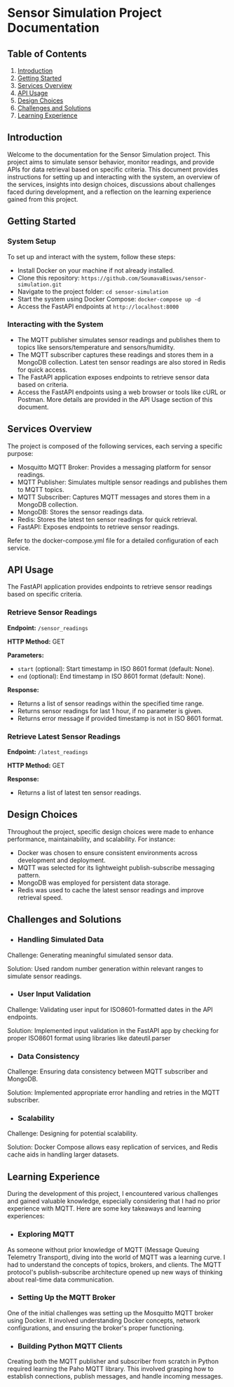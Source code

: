 # Sensor Simulation Project Documentation

## Table of Contents

1. [Introduction](#introduction)
2. [Getting Started](#getting-started)
3. [Services Overview](#services-overview)
4. [API Usage](#api-usage)
5. [Design Choices](#design-choices)
6. [Challenges and Solutions](#challenges-and-solutions)
7. [Learning Experience](#learning-experience)
## Introduction

Welcome to the documentation for the Sensor Simulation project. This project aims to simulate sensor behavior, monitor readings, and provide APIs for data retrieval based on specific criteria. This document provides instructions for setting up and interacting with the system, an overview of the services, insights into design choices, discussions about challenges faced during development, and a reflection on the learning experience gained from this project.

## Getting Started

### System Setup

To set up and interact with the system, follow these steps:

- Install Docker on your machine if not already installed.
- Clone this repository: `https://github.com/SoumavaBiswas/sensor-simulation.git`
- Navigate to the project folder: `cd sensor-simulation`
- Start the system using Docker Compose: `docker-compose up -d`
- Access the FastAPI endpoints at `http://localhost:8000`

### Interacting with the System
- The MQTT publisher simulates sensor readings and publishes them to topics like sensors/temperature and sensors/humidity.
- The MQTT subscriber captures these readings and stores them in a MongoDB collection. Latest ten sensor readings are also stored in Redis for quick access.
- The FastAPI application exposes endpoints to retrieve sensor data based on criteria.
- Access the FastAPI endpoints using a web browser or tools like cURL or Postman. More details are provided in the API Usage section of this document.

## Services Overview
The project is composed of the following services, each serving a specific purpose:

- Mosquitto MQTT Broker: Provides a messaging platform for sensor readings.
- MQTT Publisher: Simulates multiple sensor readings and publishes them to MQTT topics.
- MQTT Subscriber: Captures MQTT messages and stores them in a MongoDB collection.
- MongoDB: Stores the sensor readings data.
- Redis: Stores the latest ten sensor readings for quick retrieval.
- FastAPI: Exposes endpoints to retrieve sensor readings.

Refer to the docker-compose.yml file for a detailed configuration of each service.

## API Usage
The FastAPI application provides endpoints to retrieve sensor readings based on specific criteria.

### Retrieve Sensor Readings

**Endpoint:** `/sensor_readings`

**HTTP Method:** GET

**Parameters:**
- `start` (optional): Start timestamp in ISO 8601 format (default: None).
- `end` (optional): End timestamp in ISO 8601 format (default: None).

**Response:**
- Returns a list of sensor readings within the specified time range.
- Returns sensor readings for last 1 hour, if no parameter is given.
- Returns error message if provided timestamp is not in ISO 8601 format.

### Retrieve Latest Sensor Readings

**Endpoint:** `/latest_readings`

**HTTP Method:** GET

**Response:**
- Returns a list of latest ten sensor readings.

## Design Choices
Throughout the project, specific design choices were made to enhance performance, maintainability, and scalability. For instance:

- Docker was chosen to ensure consistent environments across development and deployment.
- MQTT was selected for its lightweight publish-subscribe messaging pattern.
- MongoDB was employed for persistent data storage.
- Redis was used to cache the latest sensor readings and improve retrieval speed.

## Challenges and Solutions

- ### Handling Simulated Data

Challenge: Generating meaningful simulated sensor data.

Solution: Used random number generation within relevant ranges to simulate sensor readings.

- ### User Input Validation

Challenge: Validating user input for ISO8601-formatted dates in the API endpoints.

Solution: Implemented input validation in the FastAPI app by checking for proper ISO8601 format using libraries like dateutil.parser

- ### Data Consistency

Challenge: Ensuring data consistency between MQTT subscriber and MongoDB.

Solution: Implemented appropriate error handling and retries in the MQTT subscriber.

- ### Scalability

Challenge: Designing for potential scalability.

Solution: Docker Compose allows easy replication of services, and Redis cache aids in handling larger datasets.

## Learning Experience

During the development of this project, I encountered various challenges and gained valuable knowledge, especially considering that I had no prior experience with MQTT. Here are some key takeaways and learning experiences:

- ### Exploring MQTT

As someone without prior knowledge of MQTT (Message Queuing Telemetry Transport), diving into the world of MQTT was a learning curve. I had to understand the concepts of topics, brokers, and clients. The MQTT protocol's publish-subscribe architecture opened up new ways of thinking about real-time data communication.

- ### Setting Up the MQTT Broker

One of the initial challenges was setting up the Mosquitto MQTT broker using Docker. It involved understanding Docker concepts, network configurations, and ensuring the broker's proper functioning.

- ### Building Python MQTT Clients

Creating both the MQTT publisher and subscriber from scratch in Python required learning the Paho MQTT library. This involved grasping how to establish connections, publish messages, and handle incoming messages.
